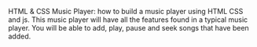 HTML & CSS Music Player: 
how to build a music player using HTML CSS and js. This music player will have all the features found in a typical music player. You will be able to add, play, pause and seek songs that have been added. 
